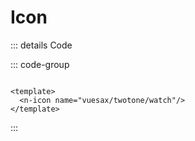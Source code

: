 # Icon

<script setup>
import {NIcon} from '@nova-org/components'
</script>

<n-icon name="vuesax/twotone/watch" />

::: details Code

::: code-group

```vue [Template]

<template>
  <n-icon name="vuesax/twotone/watch"/>
</template>
```

:::
